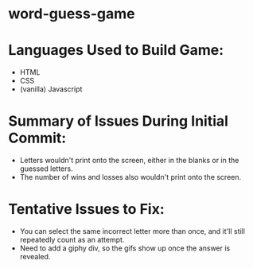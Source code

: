 # word-guess-game

<h1>Languages Used to Build Game:</h1>
<ul><li>HTML</li>
  <li>CSS</li>
  <li>(vanilla) Javascript</li></ul>

<h1>Summary of Issues During Initial Commit:</h1>
<ul><li>Letters wouldn't print onto the screen, either in the blanks or in the guessed letters.</li>
  <li>The number of wins and losses also wouldn't print onto the screen.</li></ul>
  
<h1>Tentative Issues to Fix:</h1> 
<ul><li>You can select the same incorrect letter more than once, and it'll still repeatedly count as an attempt. 
  <li>Need to add a giphy div, so the gifs show up once the answer is revealed. 
    
 


